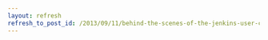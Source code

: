 ```yaml
---
layout: refresh
refresh_to_post_id: /2013/09/11/behind-the-scenes-of-the-jenkins-user-conference-palo-alto
---
```

